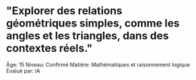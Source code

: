 # "Explorer des relations géométriques simples, comme les angles et les triangles, dans des contextes réels."

Âge: 15
Niveau: Confirmé
Matière: Mathématiques et raisonnement logique
Évalué par: IA